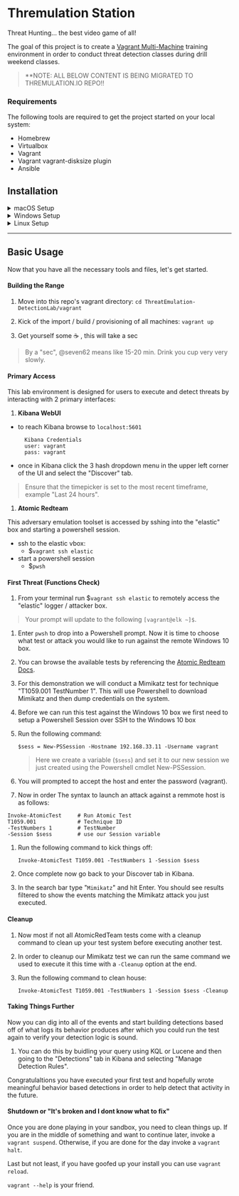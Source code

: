 # Thremulation Station
Threat Hunting... the best video game of all!

The goal of this project is to create a [Vagrant Multi-Machine]() training environment in order to conduct threat detection classes during drill weekend classes.

> **NOTE: ALL BELOW CONTENT IS BEING MIGRATED TO THREMULATION.IO REPO!!

### Requirements

The following tools are required to get the project started on your local system:

- Homebrew
- Virtualbox
- Vagrant
- Vagrant vagrant-disksize plugin
- Ansible


## Installation
<details>
  <summary>macOS Setup</summary>
  
  1. Install and Update Homebrew
        * It is recommended to use [Homebrew](https://brew.sh/) which simplifies package management and installation for all requirements
        * Follow the instructions at the above link to use the "one-liner" install method.
        * Update brew: `brew update`
  1. Install remaining requirements. You can copy / paste the following into your terminal:

        ```sh
        brew cask install virtualbox vagrant

        brew install ansible git

        vagrant plugin install vagrant-disksize
        vagrant plugin install vagrant-vbguest
        ```
  1. Clone the Project
        * `git clone https://github.com/mocyber/ThreatEmulation-DetectionLab.git`
</details>

<details>
  <summary>Windows Setup</summary>
  
  1. Install and Update Chocolatey
        * It is recommended to use [Chocolatey](https://chocolatey.org/) which simplifies package management and installation for all requirements
        * Follow the instructions at the above link to use the "one-liner" install method.
  1. Install remaining requirements. You can copy / paste the following into your terminal:

        ```sh
        choco install virtualbox vagrant
        ```
        Vagrant requires a restart as part of the installation.
        ```sh
        choco install ansible git

        vagrant plugin install vagrant-disksize
        vagrant plugin install vagrant-vbguest
        ```
  1. Clone the Project
        * `git clone https://github.com/mocyber/ThreatEmulation-DetectionLab.git`
</details>

<details>
  <summary>Linux Setup</summary>
  <br>

  This section assumes that you're using a RHEL-based distro, preferrably 
  **Centos 7**. All commands assume a root shell (`sudo -s`).
  
  1. Install requirements
        ```sh
        yum groupinstall -y "Development Tools"

        yum install -y \
        kernel-devel \
        kernel-devel-3.10.0-1127.el7.x86_64 \
        epel-release \

        yum install -y ansible
        ```
  
  1. Install Vagrant
        * `yum install -y https://releases.hashicorp.com/vagrant/2.2.10/vagrant_2.2.10_x86_64.rpm`
        * `vagrant plugin install vagrant-disksize`
        * `vagrant plugin install vagrant-vbguest`

  1. Install VirtualBox
        * `curl -o /etc/yum.repos.d/virtualbox.repo http://download.virtualbox.org/virtualbox/rpm/rhel/virtualbox.repo`
        * `rpm --import https://www.virtualbox.org/download/oracle_vbox.asc
        * `yum install -y VirtualBox-6.0`

  1. Clone the Project
        * `git clone https://github.com/mocyber/ThreatEmulation-DetectionLab.git`
</details>




---

## Basic Usage

Now that you have all the necessary tools and files, let's get started.


#### Building the Range

1. Move into this repo's vagrant directory: `cd ThreatEmulation-DetectionLab/vagrant`

1. Kick of the import / build / provisioning of all machines: `vagrant up`

1. Get yourself some :coffee: , this will take a sec

> By a "sec", @seven62 means like 15-20 min. Drink you cup very very slowly.


#### Primary Access

This lab environment is designed for users to execute and detect threats by interacting with 2 primary interfaces:

1. **Kibana WebUI**

- to reach Kibana browse to `localhost:5601`

        Kibana Credentials
        user: vagrant
        pass: vagrant

- once in Kibana click the 3 hash dropdown menu in the upper left corner of the UI and select the "Discover" tab.

> Ensure that the timepicker is set to the most recent timeframe, example "Last 24 hours".

1. **Atomic Redteam**

This adversary emulation toolset is accessed by sshing into the "elastic" box and starting a powershell session.

- ssh to the elastic vbox:
    - $`vagrant ssh elastic`
- start a powershell session
    - $`pwsh`



#### First Threat (Functions Check)

1. From your terminal run $`vagrant ssh elastic` to remotely access the "elastic" logger / attacker box.

> Your prompt will update to the following `[vagrant@elk ~]$`.

1. Enter `pwsh` to drop into a Powershell prompt. Now it is time to choose what test or attack you would like to run against the remote Windows 10 box.

1. You can browse the available tests by referencing the [Atomic Redteam Docs](https://github.com/redcanaryco/atomic-red-team/blob/master/atomics/Indexes/Indexes-Markdown/windows-index.md).

1. For this demonstration we will conduct a Mimikatz test for technique "T1059.001 TestNumber 1". This will use Powershell to download Mimikatz and then dump credentials on the system.

1. Before we can run this test against the Windows 10 box we first need to setup a Powershell Session over SSH to the Windows 10 box

1. Run the following command:  

    `$sess = New-PSSession -Hostname 192.168.33.11 -Username vagrant`

    > Here we create a variable (`$sess`) and set it to our new session we just created using the Powershell cmdlet New-PSSession.

1. You will prompted to accept the host and enter the password (vagrant).

1. Now in order  The syntax to launch an attack against a remmote host is as follows:

```shell
Invoke-AtomicTest     # Run Atomic Test
T1059.001             # Technique ID 
-TestNumbers 1        # TestNumber 
-Session $sess        # use our Session variable
```

1. Run the following command to kick things off:

    `Invoke-AtomicTest T1059.001 -TestNumbers 1 -Session $sess`

1. Once complete now go back to your Discover tab in Kibana.

1. In the search bar type "`Mimikatz`" and hit Enter. You should see results filtered to show the events matching the Mimikatz attack you just executed.


#### Cleanup


1. Now most if not all AtomicRedTeam tests come with a cleanup command to clean up your test system before executing another test.

1. In order to cleanup our Mimikatz test we can run the same command we used to execute it this time with a `-Cleanup` option at the end.

1. Run the following command to clean house: 

    `Invoke-AtomicTest T1059.001 -TestNumbers 1 -Session $sess -Cleanup`


#### Taking Things Further

Now you can dig into all of the events and start building detections based off of what logs its behavior produces after which you could run the test again to verify your detection logic is sound.

1. You can do this by buidling your query using KQL or Lucene and then going to the "Detections" tab in Kibana and selecting "Manage Detection Rules".

Congratulaltions you have executed your first test and hopefully wrote meaningful behavior based detections in order to help detect that activity in the future.

#### Shutdown or "It's broken and I dont know what to fix"

Once you are done playing in your sandbox, you need to clean things up. If you are in the middle of something and want to continue later, invoke a `vagrant suspend`. Otherwise, if you are done for the day invoke a `vagrant halt`. 

Last but not least, if you have goofed up your install you can use `vagrant reload`.

`vagrant --help` is your friend.
